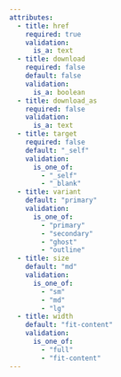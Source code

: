 ```yaml
---
attributes:
  - title: href
    required: true
    validation:
      is_a: text
  - title: download
    required: false
    default: false
    validation:
      is_a: boolean
  - title: download_as
    required: false
    validation:
      is_a: text
  - title: target
    required: false
    default: "_self"
    validation:
      is_one_of:
        - "_self"
        - "_blank"
  - title: variant
    default: "primary"
    validation:
      is_one_of:
        - "primary"
        - "secondary"
        - "ghost"
        - "outline"
  - title: size
    default: "md"
    validation:
      is_one_of:
        - "sm"
        - "md"
        - "lg"
  - title: width
    default: "fit-content"
    validation:
      is_one_of:
        - "full"
        - "fit-content"
---
```



<a if={@download_as} download={@download_as} class="d-button" href={@href} data-variant={@variant} data-size={@size} data-width={@width} target="_blank">
  <Slot />
</a>
<a elseif={@download} download="" class="d-button" href={@href} data-variant={@variant} data-size={@size} data-width={@width} target="_blank">
  <Slot />
</a>
<a else class="d-button" target={@target} href={@href} data-variant={@variant} data-size={@size} data-width={@width}>
  <Slot />
</a>
